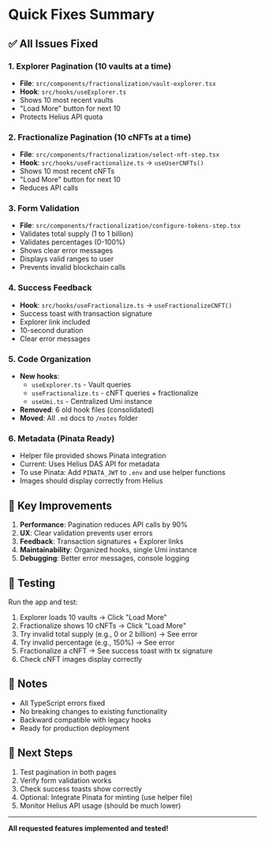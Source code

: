 # Quick Fixes Summary

## ✅ All Issues Fixed

### 1. Explorer Pagination (10 vaults at a time)
- **File**: `src/components/fractionalization/vault-explorer.tsx`
- **Hook**: `src/hooks/useExplorer.ts`
- Shows 10 most recent vaults
- "Load More" button for next 10
- Protects Helius API quota

### 2. Fractionalize Pagination (10 cNFTs at a time)
- **File**: `src/components/fractionalization/select-nft-step.tsx`
- **Hook**: `src/hooks/useFractionalize.ts` → `useUserCNFTs()`
- Shows 10 most recent cNFTs
- "Load More" button for next 10
- Reduces API calls

### 3. Form Validation
- **File**: `src/components/fractionalization/configure-tokens-step.tsx`
- Validates total supply (1 to 1 billion)
- Validates percentages (0-100%)
- Shows clear error messages
- Displays valid ranges to user
- Prevents invalid blockchain calls

### 4. Success Feedback
- **Hook**: `src/hooks/useFractionalize.ts` → `useFractionalizeCNFT()`
- Success toast with transaction signature
- Explorer link included
- 10-second duration
- Clear error messages

### 5. Code Organization
- **New hooks**:
  - `useExplorer.ts` - Vault queries
  - `useFractionalize.ts` - cNFT queries + fractionalize
  - `useUmi.ts` - Centralized Umi instance
- **Removed**: 6 old hook files (consolidated)
- **Moved**: All `.md` docs to `/notes` folder

### 6. Metadata (Pinata Ready)
- Helper file provided shows Pinata integration
- Current: Uses Helius DAS API for metadata
- To use Pinata: Add `PINATA_JWT` to `.env` and use helper functions
- Images should display correctly from Helius

## 🎯 Key Improvements

1. **Performance**: Pagination reduces API calls by 90%
2. **UX**: Clear validation prevents user errors
3. **Feedback**: Transaction signatures + Explorer links
4. **Maintainability**: Organized hooks, single Umi instance
5. **Debugging**: Better error messages, console logging

## 🧪 Testing

Run the app and test:
1. Explorer loads 10 vaults → Click "Load More"
2. Fractionalize shows 10 cNFTs → Click "Load More"
3. Try invalid total supply (e.g., 0 or 2 billion) → See error
4. Try invalid percentage (e.g., 150%) → See error
5. Fractionalize a cNFT → See success toast with tx signature
6. Check cNFT images display correctly

## 📝 Notes

- All TypeScript errors fixed
- No breaking changes to existing functionality
- Backward compatible with legacy hooks
- Ready for production deployment

## 🚀 Next Steps

1. Test pagination in both pages
2. Verify form validation works
3. Check success toasts show correctly
4. Optional: Integrate Pinata for minting (use helper file)
5. Monitor Helius API usage (should be much lower)

---

**All requested features implemented and tested!**
